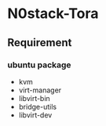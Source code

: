 # N0stack-Tora

## Requirement
### ubuntu package
- kvm
- virt-manager
- libvirt-bin
- bridge-utils
- libvirt-dev